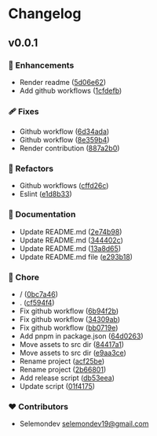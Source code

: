 # Changelog


## v0.0.1


### 🚀 Enhancements

- Render readme ([5d06e62](https://github.com/selemondev/project-guardian-cli/commit/5d06e62))
- Add github workflows ([1cfdefb](https://github.com/selemondev/project-guardian-cli/commit/1cfdefb))

### 🩹 Fixes

- Github workflow ([6d34ada](https://github.com/selemondev/project-guardian-cli/commit/6d34ada))
- Github workflow ([8e359b4](https://github.com/selemondev/project-guardian-cli/commit/8e359b4))
- Render contribution ([887a2b0](https://github.com/selemondev/project-guardian-cli/commit/887a2b0))

### 💅 Refactors

- Github workflows ([cffd26c](https://github.com/selemondev/project-guardian-cli/commit/cffd26c))
- Eslint ([e1d8b33](https://github.com/selemondev/project-guardian-cli/commit/e1d8b33))

### 📖 Documentation

- Update README.md ([2e74b98](https://github.com/selemondev/project-guardian-cli/commit/2e74b98))
- Update README.md ([344402c](https://github.com/selemondev/project-guardian-cli/commit/344402c))
- Update README.md ([13a8d65](https://github.com/selemondev/project-guardian-cli/commit/13a8d65))
- Update README.md file ([e293b18](https://github.com/selemondev/project-guardian-cli/commit/e293b18))

### 🏡 Chore

- / ([0bc7a46](https://github.com/selemondev/project-guardian-cli/commit/0bc7a46))
- . ([cf594f4](https://github.com/selemondev/project-guardian-cli/commit/cf594f4))
- Fix github workflow ([6b94f2b](https://github.com/selemondev/project-guardian-cli/commit/6b94f2b))
- Fix github workflow ([34309ab](https://github.com/selemondev/project-guardian-cli/commit/34309ab))
- Fix github workflow ([bb0719e](https://github.com/selemondev/project-guardian-cli/commit/bb0719e))
- Add pnpm in package.json ([64d0263](https://github.com/selemondev/project-guardian-cli/commit/64d0263))
- Move assets to src dir ([84417a1](https://github.com/selemondev/project-guardian-cli/commit/84417a1))
- Move assets to src dir ([e9aa3ce](https://github.com/selemondev/project-guardian-cli/commit/e9aa3ce))
- Rename project ([acf25be](https://github.com/selemondev/project-guardian-cli/commit/acf25be))
- Rename project ([2b66801](https://github.com/selemondev/project-guardian-cli/commit/2b66801))
- Add release script ([db53eea](https://github.com/selemondev/project-guardian-cli/commit/db53eea))
- Update script ([01f4175](https://github.com/selemondev/project-guardian-cli/commit/01f4175))

### ❤️ Contributors

- Selemondev <selemondev19@gmail.com>

